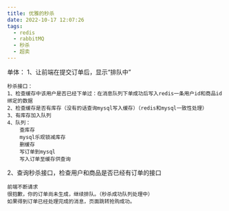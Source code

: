 ```yaml
---
title: 优雅的秒杀
date: 2022-10-17 12:07:26
tags:
  - redis
  - rabbitMQ
  - 秒杀
  - 超卖
---
```

单体：
1、让前端在提交订单后，显示“排队中”

    秒杀接口：
    1、检查缓存中该用户是否已经下单过：在消息队列下单成功后写入redis一条用户id和商品id绑定的数据
    2、检查缓存是否有库存（没有的话查询mysql写入缓存）（redis和mysql一致性处理）
    3、有库存加入队列
    4、队列：
        查库存
        mysql乐观锁减库存
        删缓存
        写订单到mysql
        写入订单至缓存供查询

2、查询秒杀接口，检查用户和商品是否已经有订单的接口

    前端不断请求
    很抱歉，你的订单尚未生成，继续排队。（秒杀成功队列处理中）
    如果得到订单已经处理完成的消息，页面跳转抢购成功。
